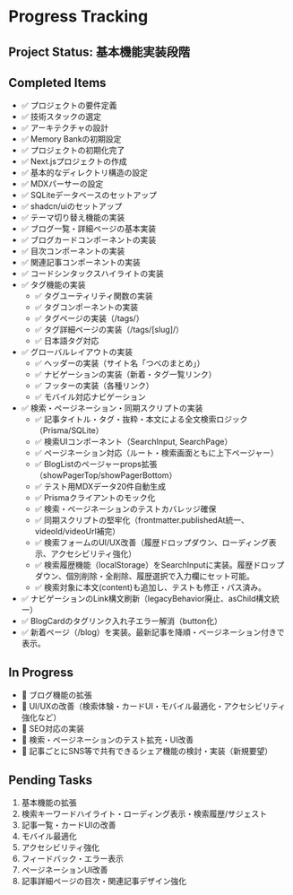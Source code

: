 # Progress Tracking

## Project Status: 基本機能実装段階

## Completed Items
- ✅ プロジェクトの要件定義
- ✅ 技術スタックの選定
- ✅ アーキテクチャの設計
- ✅ Memory Bankの初期設定
- ✅ プロジェクトの初期化完了
- ✅ Next.jsプロジェクトの作成
- ✅ 基本的なディレクトリ構造の設定
- ✅ MDXパーサーの設定
- ✅ SQLiteデータベースのセットアップ
- ✅ shadcn/uiのセットアップ
- ✅ テーマ切り替え機能の実装
- ✅ ブログ一覧・詳細ページの基本実装
- ✅ ブログカードコンポーネントの実装
- ✅ 目次コンポーネントの実装
- ✅ 関連記事コンポーネントの実装
- ✅ コードシンタックスハイライトの実装
- ✅ タグ機能の実装
  - ✅ タグユーティリティ関数の実装
  - ✅ タグコンポーネントの実装
  - ✅ タグページの実装（/tags/）
  - ✅ タグ詳細ページの実装（/tags/[slug]/）
  - ✅ 日本語タグ対応
- ✅ グローバルレイアウトの実装
  - ✅ ヘッダーの実装（サイト名「つべのまとめ」）
  - ✅ ナビゲーションの実装（新着・タグ一覧リンク）
  - ✅ フッターの実装（各種リンク）
  - ✅ モバイル対応ナビゲーション
- ✅ 検索・ページネーション・同期スクリプトの実装
  - ✅ 記事タイトル・タグ・抜粋・本文による全文検索ロジック（Prisma/SQLite）
  - ✅ 検索UIコンポーネント（SearchInput, SearchPage）
  - ✅ ページネーション対応（ルート・検索画面ともに上下ページャー）
  - ✅ BlogListのページャーprops拡張（showPagerTop/showPagerBottom）
  - ✅ テスト用MDXデータ20件自動生成
  - ✅ Prismaクライアントのモック化
  - ✅ 検索・ページネーションのテストカバレッジ確保
  - ✅ 同期スクリプトの堅牢化（frontmatter.publishedAt統一、videoId/videoUrl補完）
  - ✅ 検索フォームのUI/UX改善（履歴ドロップダウン、ローディング表示、アクセシビリティ強化）
  - ✅ 検索履歴機能（localStorage）をSearchInputに実装。履歴ドロップダウン、個別削除・全削除、履歴選択で入力欄にセット可能。
  - ✅ 検索対象に本文(content)も追加し、テストも修正・パス済み。
- ✅ ナビゲーションのLink構文刷新（legacyBehavior廃止、asChild構文統一）
- ✅ BlogCardのタグリンク入れ子エラー解消（button化）
- ✅ 新着ページ（/blog）を実装。最新記事を降順・ページネーション付きで表示。

## In Progress
- 🚧 ブログ機能の拡張
- 🚧 UI/UXの改善（検索体験・カードUI・モバイル最適化・アクセシビリティ強化など）
- 🚧 SEO対応の実装
- 🚧 検索・ページネーションのテスト拡充・UI改善
- 🚧 記事ごとにSNS等で共有できるシェア機能の検討・実装（新規要望）

## Pending Tasks
1. 基本機能の拡張
2. 検索キーワードハイライト・ローディング表示・検索履歴/サジェスト
3. 記事一覧・カードUIの改善
4. モバイル最適化
5. アクセシビリティ強化
6. フィードバック・エラー表示
7. ページネーションUI改善
8. 記事詳細ページの目次・関連記事デザイン強化